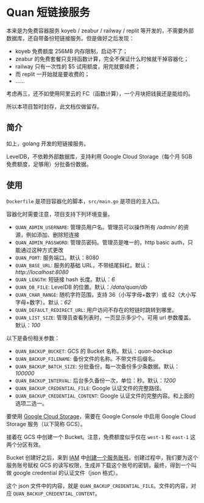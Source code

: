 # Quan 短链接服务

本来是为免费容器服务 koyeb / zeabur / railway / replit 等开发的，不需要外部数据库，还自带备份短链接服务。但是做好之后发现：

- koyeb 免费额度 256MB 内存限制，启动不了；
- zeabur 的免费套餐只支持函数计算，完全不保证什么时候就干掉容器化；
- railway 只有一次性的 $5 试用额度，用完就要续费；
- 而 replit 一开始就是要收费的；
- ……

考虑再三，还不如使用阿里云的 FC（函数计算），一个月块把钱我还是能给的。

所以本项目暂时封存，此文档仅做留存。

## 简介

如上，golang 开发的短链接服务。

LevelDB，不依赖外部数据库，支持利用 Google Cloud Storage（每个月 5GB 免费额度，足够用）分批备份数据。

## 使用

`Dockerfile` 是项目容器化的脚本，`src/main.go` 是项目的主入口。

容器化时需要注意，项目支持下列环境变量。

- `QUAN_ADMIN_USERNAME`: 管理员用户名。管理员可以操作所有 */admin/* 的资源，例如添加、删除短连接
- `QUAN_ADMIN_PASSWORD`: 管理员密码。管理员是唯一的，http basic auth，只能通过这种方式更改
- `QUAN_PORT`: 服务端口。默认：8080
- `QUAN_BASE_URL`: 服务的基础 URL，不带结尾斜杠。默认：*http://localhost:8080*
- `QUAN_LENGTH`: 短链接 hash 长度。默认：*6*
- `QUAN_DB_FILE`: LevelDB 的位置。默认：*/data/quan/db*
- `QUAN_CHAR_RANGE`: 随机字符范围，支持 36（小写字母+数字）或 62（大小写字母+数字）。默认：*62*
- `QUAN_DEFAULT_REDIRECT_URL`: 用户访问不存在的短链时跳转到哪里。
- `QUAN_LIST_SIZE`: 管理员查看列表时，一页显示多少个。可用 url 参数覆盖。默认：*100*

以下是备份相关参数：

- `QUAN_BACKUP_BUCKET`: GCS 的 Bucket 名称。默认：*quan-backup*
- `QUAN_BACKUP_FILENAME`: 备份文件的名称。不带文件后缀名。
- `QUAN_BACKUP_BATCH_SIZE`: 分批备份，每一次备份多少条数据。默认：*100000*
- `QUAN_BACKUP_INTERVAL`: 后台多久备份一次，单位：秒。默认：*1200*
- `QUAN_BACKUP_CREDENTIAL_FILE`: Google 认证文件的完整路径。
- `QUAN_BACKUP_CREDENTIAL_CONTENT`: Google 认证文件的完整内容。和上面的选项二选一。

要使用 [Google Cloud Storage](https://console.cloud.google.com/storage)，需要在 Google Console 中启用 Google Cloud Storage 服务（以下简称 GCS）。

接着在 GCS 中创建一个 Bucket。注意，免费额度似乎仅在 `west-1` 和 `east-1` 这两个分区有效。

Bucket 创建好之后，来到 [IAM](https://console.cloud.google.com/iam-admin/iam) 中[创建一个服务账号](https://console.cloud.google.com/iam-admin/serviceaccounts/create)。创建过程中，我们要为这个服务账号赋权 GCS 的读写权限，生成并下载这个账号的密钥，最终，得到一个叫做 google credential 的认证文件（json 格式）。

这个 json 文件中的内容，就是 `QUAN_BACKUP_CREDENTIAL_FILE`。文件的内容，对应 `QUAN_BACKUP_CREDENTIAL_CONTENT`。

